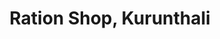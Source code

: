---
title: "Ration Shop, Kurunthali"
url: /thiruvananthapuram/ration-shop-kurunthali/
shop: convenience
---